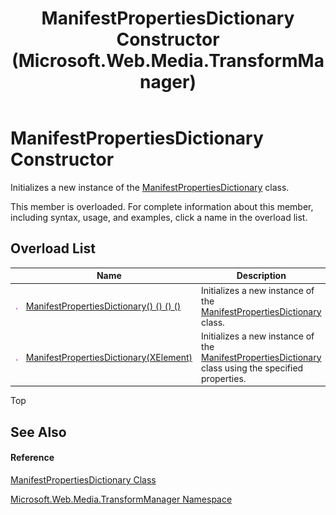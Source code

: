 ﻿---
title: ManifestPropertiesDictionary Constructor  (Microsoft.Web.Media.TransformManager)
TOCTitle: ManifestPropertiesDictionary Constructor
ms:assetid: Overload:Microsoft.Web.Media.TransformManager.ManifestPropertiesDictionary.#ctor
ms:mtpsurl: https://msdn.microsoft.com/en-us/library/microsoft.web.media.transformmanager.manifestpropertiesdictionary.manifestpropertiesdictionary(v=VS.90)
ms:contentKeyID: 35520690
ms.date: 06/14/2012
mtps_version: v=VS.90
f1_keywords:
- Microsoft.Web.Media.TransformManager.ManifestPropertiesDictionary.#ctor
- Microsoft.Web.Media.TransformManager.ManifestPropertiesDictionary.ManifestPropertiesDictionary
dev_langs:
- CSharp
- JScript
- VB
- FSharp
---

# ManifestPropertiesDictionary Constructor

Initializes a new instance of the [ManifestPropertiesDictionary](manifestpropertiesdictionary-class-microsoft-web-media-transformmanager.md) class.

This member is overloaded. For complete information about this member, including syntax, usage, and examples, click a name in the overload list.

## Overload List

<table>
<thead>
<tr class="header">
<th> </th>
<th>Name</th>
<th>Description</th>
</tr>
</thead>
<tbody>
<tr class="odd">
<td><img src="images/Dd565996.pubmethod(en-us,VS.90).gif" title="Public method" alt="Public method" /></td>
<td><a href="manifestpropertiesdictionary-constructor-microsoft-web-media-transformmanager_1.md">ManifestPropertiesDictionary() () () ()</a></td>
<td>Initializes a new instance of the <a href="manifestpropertiesdictionary-class-microsoft-web-media-transformmanager.md">ManifestPropertiesDictionary</a> class.</td>
</tr>
<tr class="even">
<td><img src="images/Dd565996.pubmethod(en-us,VS.90).gif" title="Public method" alt="Public method" /></td>
<td><a href="manifestpropertiesdictionary-constructor-xelement-microsoft-web-media-transformmanager.md">ManifestPropertiesDictionary(XElement)</a></td>
<td>Initializes a new instance of the <a href="manifestpropertiesdictionary-class-microsoft-web-media-transformmanager.md">ManifestPropertiesDictionary</a> class using the specified properties.</td>
</tr>
</tbody>
</table>


Top

## See Also

#### Reference

[ManifestPropertiesDictionary Class](manifestpropertiesdictionary-class-microsoft-web-media-transformmanager.md)

[Microsoft.Web.Media.TransformManager Namespace](microsoft-web-media-transformmanager-namespace.md)

